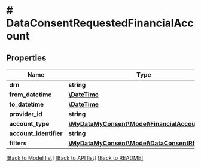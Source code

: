 # # DataConsentRequestedFinancialAccount

## Properties

Name | Type | Description | Notes
------------ | ------------- | ------------- | -------------
**drn** | **string** |  | [optional]
**from_datetime** | [**\DateTime**](\DateTime.md) |  | [optional]
**to_datetime** | [**\DateTime**](\DateTime.md) |  | [optional]
**provider_id** | **string** |  | [optional]
**account_type** | [**\MyDataMyConsent\Model\FinancialAccountTypes**](FinancialAccountTypes.md) |  | [optional]
**account_identifier** | **string** |  | [optional]
**filters** | [**\MyDataMyConsent\Model\DataConsentRfaFilter[]**](DataConsentRfaFilter.md) |  | [optional]

[[Back to Model list]](../../README.md#models) [[Back to API list]](../../README.md#endpoints) [[Back to README]](../../README.md)
